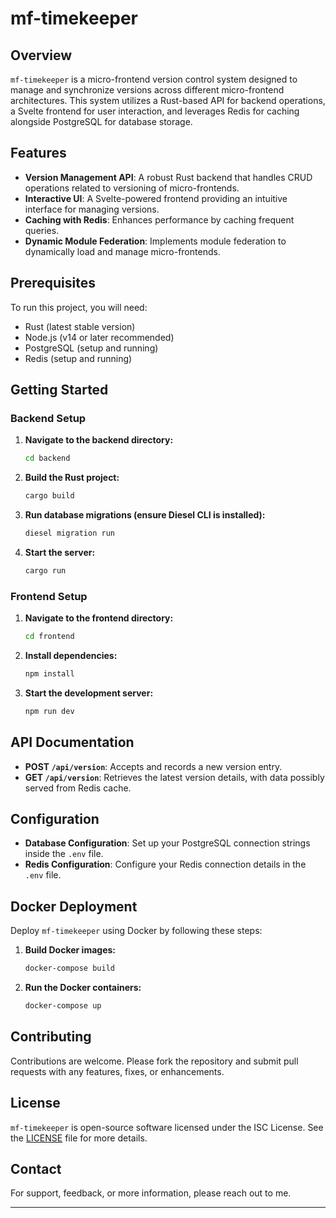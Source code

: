 
# mf-timekeeper

## Overview
`mf-timekeeper` is a micro-frontend version control system designed to manage and synchronize versions across different micro-frontend architectures. This system utilizes a Rust-based API for backend operations, a Svelte frontend for user interaction, and leverages Redis for caching alongside PostgreSQL for database storage.

## Features
- **Version Management API**: A robust Rust backend that handles CRUD operations related to versioning of micro-frontends.
- **Interactive UI**: A Svelte-powered frontend providing an intuitive interface for managing versions.
- **Caching with Redis**: Enhances performance by caching frequent queries.
- **Dynamic Module Federation**: Implements module federation to dynamically load and manage micro-frontends.

## Prerequisites
To run this project, you will need:
- Rust (latest stable version)
- Node.js (v14 or later recommended)
- PostgreSQL (setup and running)
- Redis (setup and running)

## Getting Started

### Backend Setup
1. **Navigate to the backend directory:**
   ```bash
   cd backend
   ```
2. **Build the Rust project:**
   ```bash
   cargo build
   ```
3. **Run database migrations (ensure Diesel CLI is installed):**
   ```bash
   diesel migration run
   ```
4. **Start the server:**
   ```bash
   cargo run
   ```

### Frontend Setup
1. **Navigate to the frontend directory:**
   ```bash
   cd frontend
   ```
2. **Install dependencies:**
   ```bash
   npm install
   ```
3. **Start the development server:**
   ```bash
   npm run dev
   ```

## API Documentation
- **POST `/api/version`**: Accepts and records a new version entry.
- **GET `/api/version`**: Retrieves the latest version details, with data possibly served from Redis cache.

## Configuration
- **Database Configuration**: Set up your PostgreSQL connection strings inside the `.env` file.
- **Redis Configuration**: Configure your Redis connection details in the `.env` file.

## Docker Deployment
Deploy `mf-timekeeper` using Docker by following these steps:
1. **Build Docker images:**
   ```bash
   docker-compose build
   ```
2. **Run the Docker containers:**
   ```bash
   docker-compose up
   ```

## Contributing
Contributions are welcome. Please fork the repository and submit pull requests with any features, fixes, or enhancements.

## License
`mf-timekeeper` is open-source software licensed under the ISC License. See the [LICENSE](LICENSE) file for more details.

## Contact
For support, feedback, or more information, please reach out to me.

---
